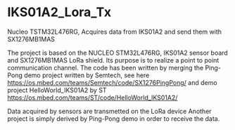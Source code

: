 # IKS01A2_Lora_Tx

Nucleo TSTM32L476RG,  Acquires data from IKS01A2 and send them with SX1276MB1MAS

The project is based on the NUCLEO STM32L476RG, IKS01A2 sensor board and SX1276MB1MAS LoRa shield.
Its purpose is to realize a point to point communication channel. 
The code has been written by merging the Ping-Pong demo project written by Semtech, see here
https://os.mbed.com/teams/Semtech/code/SX1276PingPong/
and demo project HelloWorld_IKS01A2 by ST
https://os.mbed.com/teams/ST/code/HelloWorld_IKS01A2/

Data acquired by sensors are transmetted on the LoRa device
Another project is simply derived by Ping-Pong demo in order to receive the data.
